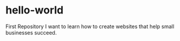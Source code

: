 # hello-world
First Repository
I want to learn how to create websites that help small businesses succeed.
